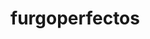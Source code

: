 # furgoperfectos


<script src="https://embed.github.com/view/geojson/diesire/furgoperfectos/master/furgoperfectos.geojson"></script>
